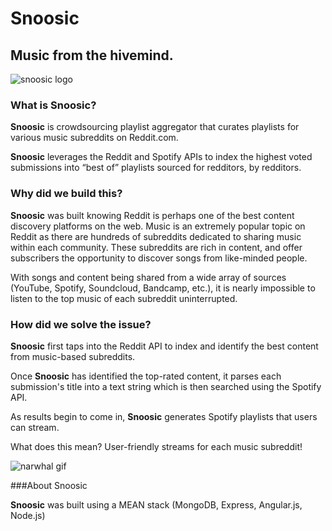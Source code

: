 # Snoosic
## Music from the hivemind. 

![snoosic logo](http://i.imgur.com/F2VbfbF.png)

### What is Snoosic?

**Snoosic** is crowdsourcing playlist aggregator that curates playlists for various music subreddits on Reddit.com. 

**Snoosic** leverages the Reddit and Spotify APIs to index the highest voted submissions into “best of” playlists sourced for redditors, by redditors.

### Why did we build this? 

**Snoosic** was built knowing Reddit is perhaps one of the best content discovery platforms on the web. Music is an extremely popular topic on Reddit as there are hundreds of subreddits dedicated to sharing music within each community. These subreddits are rich in content, and offer subscribers the opportunity to discover songs from like-minded people. 

With songs and content being shared from a wide array of sources (YouTube, Spotify, Soundcloud, Bandcamp, etc.), it is nearly impossible to listen to the top music of each subreddit uninterrupted. 

### How did we solve the issue?

**Snoosic** first taps into the Reddit API to index and identify the best content from music-based subreddits. 

Once **Snoosic** has identified the top-rated content, it parses each submission's title into a text string which is then searched using the Spotify API. 

As results begin to come in, **Snoosic** generates Spotify playlists that users can stream. 

What does this mean? User-friendly streams for each music subreddit! 

![narwhal gif](http://i.imgur.com/Chl0i.gif)

###About Snoosic

**Snoosic** was built using a MEAN stack (MongoDB, Express, Angular.js, Node.js)
